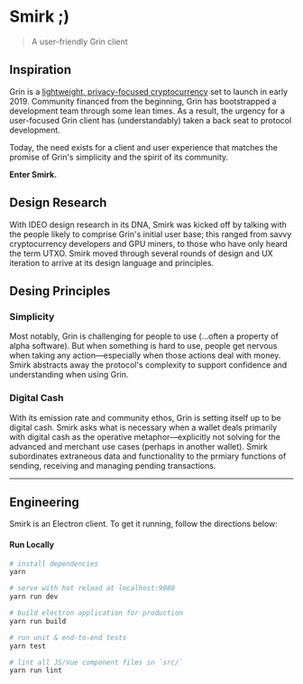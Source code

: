 # Smirk ;)
> A user-friendly Grin client

## Inspiration
Grin is a [lightweight, privacy-focused cryptocurrency](http://grin-tech.org) set to launch in early 2019. Community financed from the beginning, Grin has bootstrapped a development team through some lean times. As a result, the urgency for a user-focused Grin client has (understandably) taken a back seat to protocol development.

Today, the need exists for a client and user experience that matches the promise of Grin's simplicity and the spirit of its community. 

__Enter Smirk.__

## Design Research
With IDEO design research in its DNA, Smirk was kicked off by talking with the people likely to comprise Grin's initial user base; this ranged from savvy cryptocurrency developers and GPU miners, to those who have only heard the term UTXO. Smirk moved through several rounds of design and UX iteration to arrive at its design language and principles.

## Desing Principles

### Simplicity
Most notably, Grin is challenging for people to use (...often a property of alpha software). But when something is hard to use, people get nervous when taking any action—especially when those actions deal with money. Smirk abstracts away the protocol's complexity to support confidence and understanding when using Grin. 

### Digital Cash
With its emission rate and community ethos, Grin is setting itself up to be digital cash. Smirk asks what is necessary when a wallet deals primarily with digital cash as the operative metaphor—explicitly not solving for the advanced and merchant use cases (perhaps in another wallet). Smirk subordinates extraneous data and functionality to the prmiary functions of sending, receiving and managing pending transactions.

-----

## Engineering 
Smirk is an Electron client. To get it running, follow the directions below: 

#### Run Locally

``` bash
# install dependencies
yarn

# serve with hot reload at localhost:9080
yarn run dev

# build electron application for production
yarn run build

# run unit & end-to-end tests
yarn test

# lint all JS/Vue component files in `src/`
yarn run lint

```
